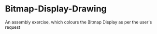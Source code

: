 # Bitmap-Display-Drawing
An assembly exercise, which colours the Bitmap Display as per the user's request
